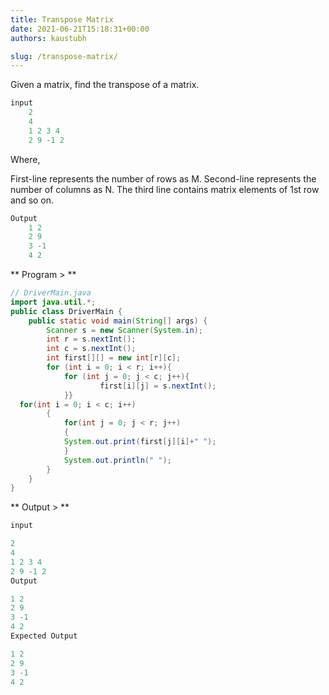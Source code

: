 ```yaml
---
title: Transpose Matrix
date: 2021-06-21T15:18:31+00:00
authors: kaustubh

slug: /transpose-matrix/
---
```


Given a matrix, find the transpose of a matrix. 
```java title="input"
input 
    2 
    4 
    1 2 3 4 
    2 9 -1 2 
```
Where, 

First-line represents the number of rows as M. 
Second-line represents the number of columns as N. 
The third line contains matrix elements of 1st row and so on. 
```java title="output"
Output 
    1 2 
    2 9 
    3 -1 
    4 2 
```
** Program > **

```java title="Transponse.java"
// DriverMain.java
import java.util.*;
public class DriverMain {
    public static void main(String[] args) {
        Scanner s = new Scanner(System.in);
        int r = s.nextInt();
        int c = s.nextInt();
        int first[][] = new int[r][c];
        for (int i = 0; i < r; i++){
            for (int j = 0; j < c; j++){
                    first[i][j] = s.nextInt();
            }}
  for(int i = 0; i < c; i++)
        {
            for(int j = 0; j < r; j++)
            {
            System.out.print(first[j][i]+" ");
            }
            System.out.println(" ");
        }
    }
}

```
** Output > **
```java title="output"
input

2
4
1 2 3 4
2 9 -1 2
Output     

1 2
2 9
3 -1
4 2  
Expected Output

1 2
2 9
3 -1
4 2
```
